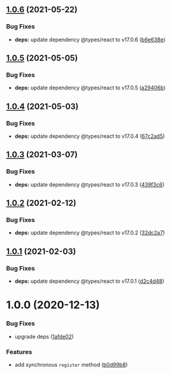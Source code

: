 ## [1.0.6](https://github.com/pmb0/nestjs-tsx-views/compare/v1.0.5...v1.0.6) (2021-05-22)


### Bug Fixes

* **deps:** update dependency @types/react to v17.0.6 ([b6e638e](https://github.com/pmb0/nestjs-tsx-views/commit/b6e638e5bf687c9c1c123c472c73d55b0f05697c))

## [1.0.5](https://github.com/pmb0/nestjs-tsx-views/compare/v1.0.4...v1.0.5) (2021-05-05)


### Bug Fixes

* **deps:** update dependency @types/react to v17.0.5 ([a29406b](https://github.com/pmb0/nestjs-tsx-views/commit/a29406bfcb83314c628c2f77f918bd9ee68d40b4))

## [1.0.4](https://github.com/pmb0/nestjs-tsx-views/compare/v1.0.3...v1.0.4) (2021-05-03)


### Bug Fixes

* **deps:** update dependency @types/react to v17.0.4 ([67c2ad5](https://github.com/pmb0/nestjs-tsx-views/commit/67c2ad50bb59f904207a50cec67753090a3f2d97))

## [1.0.3](https://github.com/pmb0/nestjs-tsx-views/compare/v1.0.2...v1.0.3) (2021-03-07)


### Bug Fixes

* **deps:** update dependency @types/react to v17.0.3 ([439f3c6](https://github.com/pmb0/nestjs-tsx-views/commit/439f3c6fea81177dd5afd3385290c12de48d7ec4))

## [1.0.2](https://github.com/pmb0/nestjs-tsx-views/compare/v1.0.1...v1.0.2) (2021-02-12)


### Bug Fixes

* **deps:** update dependency @types/react to v17.0.2 ([32dc2a7](https://github.com/pmb0/nestjs-tsx-views/commit/32dc2a761bdf25eed45872919e441fc01d11852a))

## [1.0.1](https://github.com/pmb0/nestjs-tsx-views/compare/v1.0.0...v1.0.1) (2021-02-03)


### Bug Fixes

* **deps:** update dependency @types/react to v17.0.1 ([d2c4d48](https://github.com/pmb0/nestjs-tsx-views/commit/d2c4d4874e2e06898c407d6e40077f50a687da8a))

# 1.0.0 (2020-12-13)


### Bug Fixes

* upgrade deps ([1afde02](https://github.com/pmb0/nestjs-tsx-views/commit/1afde02f8492b191f6644af504d0ae9e542d0734))


### Features

* add synchronous `register` method ([b0d99b8](https://github.com/pmb0/nestjs-tsx-views/commit/b0d99b89bef248b0f107c8292707903878eeeff3))
